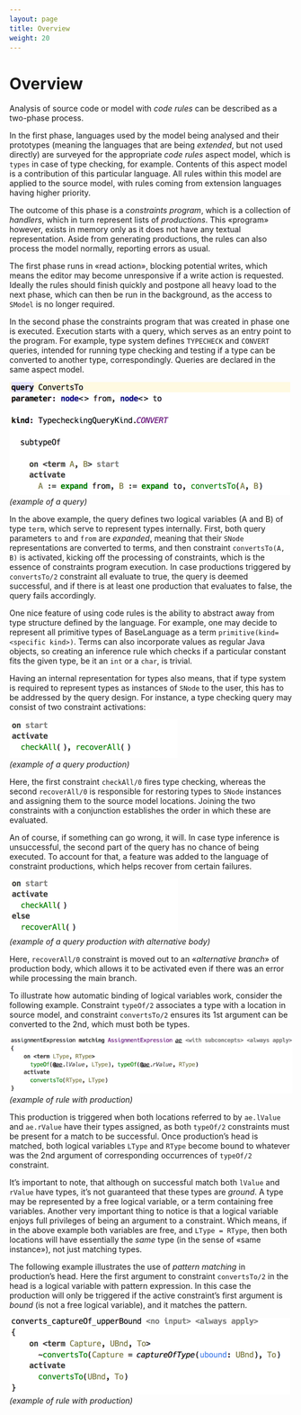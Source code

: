 ```yaml
---
layout: page
title: Overview
weight: 20
---
```


# Overview

Analysis of source code or model with *code rules* can be described as a two-phase process.

In the first phase, languages used by the model being analysed and their prototypes (meaning the languages that are being *extended*, but not used directly) are surveyed for the appropriate *code rules* aspect model, which is `types` in case of type checking, for example. Contents of this aspect model is a contribution of this particular language. All rules within this model are applied to the source model, with rules coming from extension languages having higher priority.

The outcome of this phase is a *constraints program*, which is a collection of *handlers*, which in turn represent lists of *productions*. This «program» however, exists in memory only as it does not have any textual representation. Aside from generating productions, the rules can also process the model normally, reporting errors as usual.

The first phase runs in «read action», blocking potential writes, which means the editor may become unresponsive if a write action is requested. Ideally the rules should finish quickly and postpone all heavy load to the next phase, which can then be run in the background, as the access to `SModel` is no longer required.

In the second phase the constraints program that was created in phase one is executed. Execution starts with a query, which serves as an entry point to the program. For example, type system defines `TYPECHECK` and `CONVERT` queries, intended for running type checking and testing if a type can be converted to another type, correspondingly. Queries are declared in the same aspect model.

![](img/overview-convertsto-500.png)  
_(example of a query)_

In the above example, the query defines two logical variables (A and B) of type `term`, which serve to represent types internally. First, both query parameters `to` and `from` are *expanded*, meaning that their `SNode` representations are converted to terms, and then constraint `convertsTo(A, B)` is activated, kicking off the processing of constraints, which is the essence of constraints program execution. In case productions triggered by `convertsTo/2` constraint all evaluate to true, the query is deemed successful, and if there is at least one production that evaluates to false, the query fails accordingly.

One nice feature of using code rules is the ability to abstract away from type structure defined by the language. For example, one may decide to represent all primitive types of BaseLanguage as a term `primitive(kind=<specific kind>)`. Terms can also incorporate values as regular Java objects, so creating an inference rule which checks if a particular constant fits the given type, be it an `int` or a `char`, is trivial.  

Having an internal representation for types also means, that if type system is required to represent types as instances of `SNode` to the user, this has to be addressed by the query design. For instance, a type checking query may consist of two constraint activations:

![](img/overview-check-300.png)  
_(example of a query production)_

Here, the first constraint `checkAll/0` fires type checking, whereas the second `recoverAll/0` is responsible for restoring types to `SNode` instances and assigning them to the source model locations. Joining the two constraints with a conjunction establishes the order in which these are evaluated.

An of course, if something can go wrong, it will. In case type inference is unsuccessful, the second part of the query has no chance of being executed. To account for that, a feature was added to the language of constraint productions, which helps recover from certain failures.

![](img/overview-check2-300.png)  
_(example of a query production with alternative body)_

Here, `recoverAll/0` constraint is moved out to an «*alternative branch*» of production body, which allows it to be activated even if there was an error while processing the main branch.

To illustrate how automatic binding of logical variables work, consider the following example. Constraint `typeOf/2` associates a type with a location in source model, and constraint `convertsTo/2` ensures its 1st argument can be converted to the 2nd, which must both be types.

![](img/overview-assignment-700.png)  
_(example of rule with production)_

This production is triggered when both locations referred to by `ae.lValue` and `ae.rValue` have their types assigned, as both `typeOf/2` constraints must be present for a match to be successful. Once production’s head is matched, both logical variables `LType` and `RType` become bound to whatever was the 2nd argument of corresponding occurrences of `typeOf/2` constraint.

It’s important to note, that although on successful match both `lValue` and `rValue` have types, it’s not guaranteed that these types are *ground*. A type may be represented by a free logical variable, or a term containing free variables. Another very important thing to notice is that a logical variable enjoys full privileges of being an argument to a constraint. Which means, if in the above example both variables are free, and `LType = RType`, then both locations will have essentially the *same* type (in the sense of «same instance»), not just matching types.

The following example illustrates the use of *pattern matching* in production’s head. Here the first argument to constraint `convertsTo/2` in the head is a logical variable with pattern expression. In this case the production will only be triggered if the active constraint’s first argument is *bound* (is not a free logical variable), and it matches the pattern.

![](img/overview-converts-500.png)  
_(example of rule with production)_
